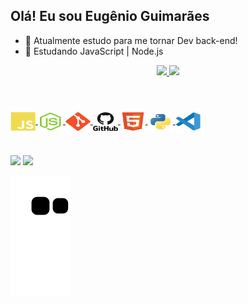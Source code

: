 ## Olá! Eu sou Eugênio Guimarães

- 🔭 Atualmente estudo para me tornar Dev back-end!
- 🌱 Estudando JavaScript | Node.js

<div align="center">
  <a href="https://github.com/EugenioGuimaraes">
  <img height="180em" src="https://github-readme-stats.vercel.app/api?username=EugenioGuimaraes&show_icons=true&theme=dark&include_all_commits=true&count_private=true"/>
  <img height="180em" src="https://github-readme-stats.vercel.app/api/top-langs/?username=EugenioGuimaraes&layout=compact&langs_count=7&theme=dark"/>
</div>

  #
  
<div style="display: inline_block"><br>
  <img align="center" alt="Rafa-Js" height="30" width="40" src="https://raw.githubusercontent.com/devicons/devicon/master/icons/javascript/javascript-plain.svg">
  <img align="center" alt="Rafa-Ts" height="30" width="40" src="https://github.com/devicons/devicon/blob/master/icons/nodejs/nodejs-plain.svg">
  <img align="center" alt="Rafa-React" height="30" width="40" src="https://github.com/devicons/devicon/blob/master/icons/git/git-original.svg">
  <img align="center" alt="Rafa-CSS" height="30" width="40" src="https://github.com/devicons/devicon/blob/master/icons/github/github-original-wordmark.svg">
  <img align="center" alt="Rafa-HTML" height="30" width="40" src="https://raw.githubusercontent.com/devicons/devicon/master/icons/html5/html5-original.svg">
  <img align="center" alt="Rafa-Python" height="30" width="40" src="https://raw.githubusercontent.com/devicons/devicon/master/icons/python/python-original.svg">
  <img align="center" alt="Rafa-Csharp" height="30" width="40" src="https://github.com/devicons/devicon/blob/master/icons/vscode/vscode-original.svg">
  </div>

#

<div>
  <a href = "eugenio.guimaraes1112@gmail.com"><img src="https://img.shields.io/badge/-Gmail-%23333?style=for-the-badge&logo=gmail&logoColor=white" target="_blank"></a>
  <a href="https://www.linkedin.com/in/eugenio-lobo-guimaraes-1701aa1a2/" target="_blank"><img src="https://img.shields.io/badge/-LinkedIn-%230077B5?style=for-the-badge&logo=linkedin&logoColor=white" target="_blank"></a> 
 
  ![Snake animation](https://github.com/EugenioGuimaraes/EugenioGuimaraes/blob/output/github-contribution-grid-snake.svg)
 
  
</div>
